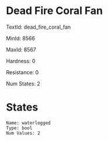 # Dead Fire Coral Fan

TextId: dead_fire_coral_fan

MinId: 8566

MaxId: 8567

Hardness: 0

Resistance: 0


Num States: 2

# States
```
Name: waterlogged
Type: bool
Num Values: 2
```